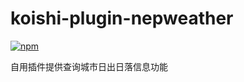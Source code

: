 # koishi-plugin-nepweather

[![npm](https://img.shields.io/npm/v/koishi-plugin-nepweather?style=flat-square)](https://www.npmjs.com/package/koishi-plugin-nepweather)

自用插件提供查询城市日出日落信息功能
